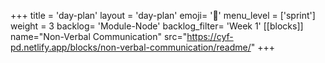 +++
title = 'day-plan'
layout = 'day-plan'
emoji= '📝'
menu_level = ['sprint']
weight = 3
backlog= 'Module-Node'
backlog_filter= 'Week 1'
[[blocks]]
name="Non-Verbal Communication"
src="https://cyf-pd.netlify.app/blocks/non-verbal-communication/readme/"
+++


